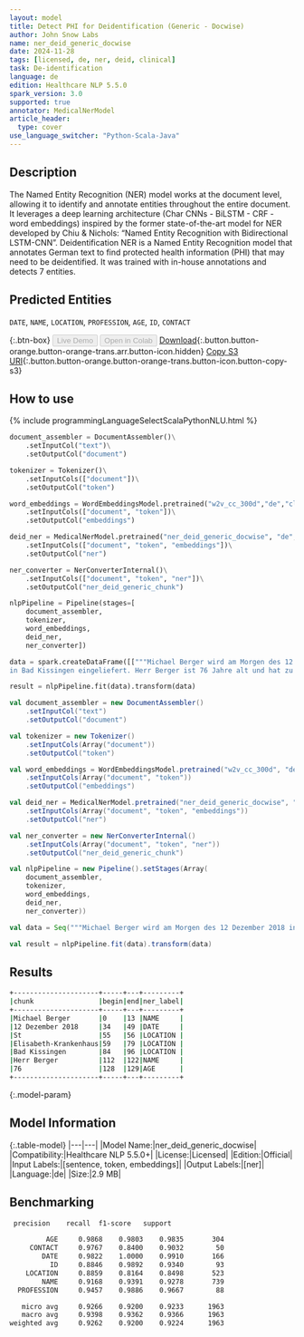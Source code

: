 ```yaml
---
layout: model
title: Detect PHI for Deidentification (Generic - Docwise)
author: John Snow Labs
name: ner_deid_generic_docwise
date: 2024-11-28
tags: [licensed, de, ner, deid, clinical]
task: De-identification
language: de
edition: Healthcare NLP 5.5.0
spark_version: 3.0
supported: true
annotator: MedicalNerModel
article_header:
  type: cover
use_language_switcher: "Python-Scala-Java"
---
```


## Description

The Named Entity Recognition (NER) model works at the document level, allowing it to identify and annotate entities throughout the entire document. It leverages a deep learning architecture (Char CNNs - BiLSTM - CRF - word embeddings) inspired by the former state-of-the-art model for NER developed by Chiu & Nichols: “Named Entity Recognition with Bidirectional LSTM-CNN”. Deidentification NER is a Named Entity Recognition model that annotates German text to find protected health information (PHI) that may need to be deidentified. It was trained with in-house annotations and detects 7 entities.

## Predicted Entities

`DATE`, `NAME`, `LOCATION`, `PROFESSION`, `AGE`, `ID`, `CONTACT`

{:.btn-box}
<button class="button button-orange" disabled>Live Demo</button>
<button class="button button-orange" disabled>Open in Colab</button>
[Download](https://s3.amazonaws.com/auxdata.johnsnowlabs.com/clinical/models/ner_deid_generic_docwise_de_5.5.0_3.0_1732780268796.zip){:.button.button-orange.button-orange-trans.arr.button-icon.hidden}
[Copy S3 URI](s3://auxdata.johnsnowlabs.com/clinical/models/ner_deid_generic_docwise_de_5.5.0_3.0_1732780268796.zip){:.button.button-orange.button-orange-trans.button-icon.button-copy-s3}

## How to use



<div class="tabs-box" markdown="1">
{% include programmingLanguageSelectScalaPythonNLU.html %}
  
```python
document_assembler = DocumentAssembler()\
    .setInputCol("text")\
    .setOutputCol("document")

tokenizer = Tokenizer()\
    .setInputCols(["document"])\
    .setOutputCol("token")

word_embeddings = WordEmbeddingsModel.pretrained("w2v_cc_300d","de","clinical/models")\
    .setInputCols(["document", "token"])\
    .setOutputCol("embeddings")

deid_ner = MedicalNerModel.pretrained("ner_deid_generic_docwise", "de", "clinical/models")\
    .setInputCols(["document", "token", "embeddings"])\
    .setOutputCol("ner")

ner_converter = NerConverterInternal()\
    .setInputCols(["document", "token", "ner"])\
    .setOutputCol("ner_deid_generic_chunk")

nlpPipeline = Pipeline(stages=[
    document_assembler, 
    tokenizer, 
    word_embeddings, 
    deid_ner, 
    ner_converter])

data = spark.createDataFrame([["""Michael Berger wird am Morgen des 12 Dezember 2018 ins St. Elisabeth-Krankenhaus
in Bad Kissingen eingeliefert. Herr Berger ist 76 Jahre alt und hat zu viel Wasser in den Beinen."""]]).toDF("text")

result = nlpPipeline.fit(data).transform(data)
```
```scala
val document_assembler = new DocumentAssembler() 
    .setInputCol("text") 
    .setOutputCol("document")

val tokenizer = new Tokenizer()
    .setInputCols(Array("document"))
    .setOutputCol("token")

val word_embeddings = WordEmbeddingsModel.pretrained("w2v_cc_300d", "de", "clinical/models")
    .setInputCols(Array("document", "token"))
    .setOutputCol("embeddings")

val deid_ner = MedicalNerModel.pretrained("ner_deid_generic_docwise", "de", "clinical/models") 
    .setInputCols(Array("document", "token", "embeddings")) 
    .setOutputCol("ner")

val ner_converter = new NerConverterInternal()
    .setInputCols(Array("document", "token", "ner"))
    .setOutputCol("ner_deid_generic_chunk")

val nlpPipeline = new Pipeline().setStages(Array(
    document_assembler,
    tokenizer,
    word_embeddings, 
    deid_ner, 
    ner_converter))

val data = Seq("""Michael Berger wird am Morgen des 12 Dezember 2018 ins St. Elisabeth-Krankenhausin Bad Kissingen eingeliefert. Herr Berger ist 76 Jahre alt und hat zu viel Wasser in den Beinen.""").toDS.toDF("text")

val result = nlpPipeline.fit(data).transform(data)
```
</div>

## Results

```bash
+---------------------+-----+---+---------+
|chunk                |begin|end|ner_label|
+---------------------+-----+---+---------+
|Michael Berger       |0    |13 |NAME     |
|12 Dezember 2018     |34   |49 |DATE     |
|St                   |55   |56 |LOCATION |
|Elisabeth-Krankenhaus|59   |79 |LOCATION |
|Bad Kissingen        |84   |96 |LOCATION |
|Herr Berger          |112  |122|NAME     |
|76                   |128  |129|AGE      |
+---------------------+-----+---+---------+
```

{:.model-param}
## Model Information

{:.table-model}
|---|---|
|Model Name:|ner_deid_generic_docwise|
|Compatibility:|Healthcare NLP 5.5.0+|
|License:|Licensed|
|Edition:|Official|
|Input Labels:|[sentence, token, embeddings]|
|Output Labels:|[ner]|
|Language:|de|
|Size:|2.9 MB|

## Benchmarking

```bash
 precision    recall  f1-score   support

         AGE     0.9868    0.9803    0.9835       304
     CONTACT     0.9767    0.8400    0.9032        50
        DATE     0.9822    1.0000    0.9910       166
          ID     0.8846    0.9892    0.9340        93
    LOCATION     0.8859    0.8164    0.8498       523
        NAME     0.9168    0.9391    0.9278       739
  PROFESSION     0.9457    0.9886    0.9667        88

   micro avg     0.9266    0.9200    0.9233      1963
   macro avg     0.9398    0.9362    0.9366      1963
weighted avg     0.9262    0.9200    0.9224      1963
```
